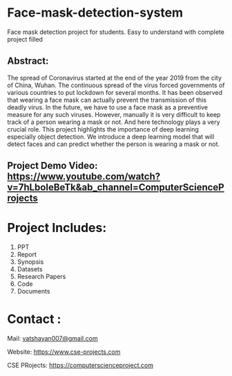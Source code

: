 # Face-mask-detection-system
Face mask detection project for students. Easy to understand with complete project filled

## Abstract:

The spread of Coronavirus started at the end of the year 2019 from the city of China, Wuhan. The continuous spread of the virus forced governments of various countries to put lockdown for several months. It has been observed that wearing a face mask can actually prevent the transmission of this deadly virus. In the future, we have to use a face mask as a preventive measure for any such viruses. However, manually it is very difficult to keep track of a person wearing a mask or not. And here technology plays a very crucial role. This project highlights the importance of deep learning especially object detection. We introduce a deep learning model that will detect faces and can predict whether the person is wearing a mask or not.

## Project Demo Video: https://www.youtube.com/watch?v=7hLboIeBeTk&ab_channel=ComputerScienceProjects

# Project Includes: 
1. PPT
2. Report
3. Synopsis
4. Datasets
5. Research Papers
6. Code
7. Documents


# Contact :

Mail: vatshayan007@gmail.com

Website: https://www.cse-projects.com

CSE PRojects: https://computerscienceproject.com


